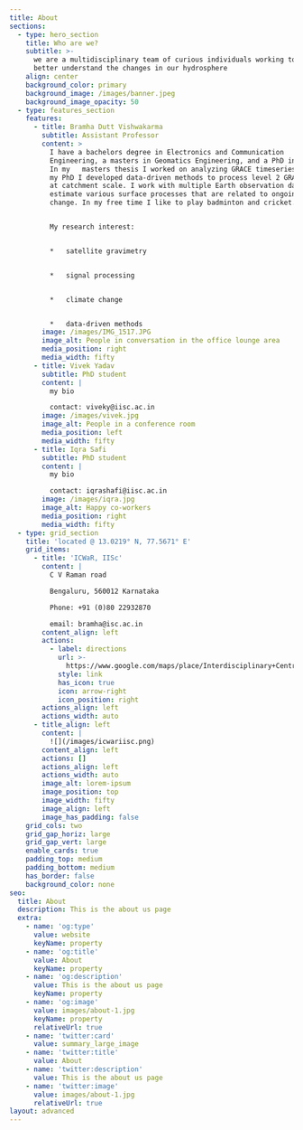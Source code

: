 ```yaml
---
title: About
sections:
  - type: hero_section
    title: Who are we?
    subtitle: >-
      we are a multidisciplinary team of curious individuals working together to
      better understand the changes in our hydrosphere
    align: center
    background_color: primary
    background_image: /images/banner.jpeg
    background_image_opacity: 50
  - type: features_section
    features:
      - title: Bramha Dutt Vishwakarma
        subtitle: Assistant Professor
        content: >
          I have a bachelors degree in Electronics and Communication
          Engineering, a masters in Geomatics Engineering, and a PhD in Geodesy.
          In my   masters thesis I worked on analyzing GRACE timeseries and in
          my PhD I developed data-driven methods to process level 2 GRACE data
          at catchment scale. I work with multiple Earth observation datasets to
          estimate various surface processes that are related to ongoing climate
          change. In my free time I like to play badminton and cricket.


          My research interest:


          *   satellite gravimetry


          *   signal processing


          *   climate change


          *   data-driven methods
        image: /images/IMG_1517.JPG
        image_alt: People in conversation in the office lounge area
        media_position: right
        media_width: fifty
      - title: Vivek Yadav
        subtitle: PhD student
        content: |
          my bio

          contact: viveky@iisc.ac.in
        image: /images/vivek.jpg
        image_alt: People in a conference room
        media_position: left
        media_width: fifty
      - title: Iqra Safi
        subtitle: PhD student
        content: |
          my bio

          contact: iqrashafi@iisc.ac.in
        image: /images/iqra.jpg
        image_alt: Happy co-workers
        media_position: right
        media_width: fifty
  - type: grid_section
    title: 'located @ 13.0219° N, 77.5671° E'
    grid_items:
      - title: 'ICWaR, IISc'
        content: |
          C V Raman road

          Bengaluru, 560012 Karnataka

          Phone: +91 (0)80 22932870

          email: bramha@isc.ac.in
        content_align: left
        actions:
          - label: directions
            url: >-
              https://www.google.com/maps/place/Interdisciplinary+Centre+For+Water+(ICWaR)/@13.0159138,77.5682368,15z/data=!4m2!3m1!1s0x0:0x6a432b714a8f5510?sa=X&ved=2ahUKEwijpPHD6vLzAhWhkOYKHUCgAwYQ_BJ6BAhFEAU
            style: link
            has_icon: true
            icon: arrow-right
            icon_position: right
        actions_align: left
        actions_width: auto
      - title_align: left
        content: |
          ![](/images/icwariisc.png)
        content_align: left
        actions: []
        actions_align: left
        actions_width: auto
        image_alt: lorem-ipsum
        image_position: top
        image_width: fifty
        image_align: left
        image_has_padding: false
    grid_cols: two
    grid_gap_horiz: large
    grid_gap_vert: large
    enable_cards: true
    padding_top: medium
    padding_bottom: medium
    has_border: false
    background_color: none
seo:
  title: About
  description: This is the about us page
  extra:
    - name: 'og:type'
      value: website
      keyName: property
    - name: 'og:title'
      value: About
      keyName: property
    - name: 'og:description'
      value: This is the about us page
      keyName: property
    - name: 'og:image'
      value: images/about-1.jpg
      keyName: property
      relativeUrl: true
    - name: 'twitter:card'
      value: summary_large_image
    - name: 'twitter:title'
      value: About
    - name: 'twitter:description'
      value: This is the about us page
    - name: 'twitter:image'
      value: images/about-1.jpg
      relativeUrl: true
layout: advanced
---
```

